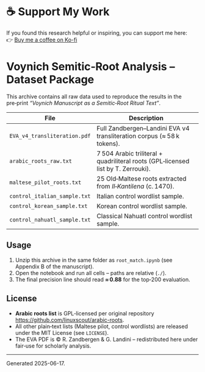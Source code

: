 # ☕ Support My Work

If you found this research helpful or inspiring, you can support me here:  
👉 [Buy me a coffee on Ko-fi](ko-fi.com/minjxebenedictknthy)


# Voynich Semitic‑Root Analysis – Dataset Package

This archive contains all raw data used to reproduce the results in the pre‑print *“Voynich Manuscript as a Semitic‑Root Ritual Text”*.

| File | Description |
|------|-------------|
| `EVA_v4_transliteration.pdf` | Full Zandbergen–Landini EVA v4 transliteration corpus (≈ 58 k tokens). |
| `arabic_roots_raw.txt` | 7 504 Arabic triliteral + quadriliteral roots (GPL‑licensed list by T. Zerrouki). |
| `maltese_pilot_roots.txt` | 25 Old‑Maltese roots extracted from *Il‑Kantilena* (c. 1470). |
| `control_italian_sample.txt` | Italian control wordlist sample. |
| `control_korean_sample.txt` | Korean control wordlist sample. |
| `control_nahuatl_sample.txt` | Classical Nahuatl control wordlist sample. |

## Usage

1. Unzip this archive in the same folder as `root_match.ipynb` (see Appendix B of the manuscript).  
2. Open the notebook and run all cells – paths are relative (`./`).  
3. The final precision line should read **≈ 0.88** for the top‑200 evaluation.

## License

* **Arabic roots list** is GPL‑licensed per original repository <https://github.com/linuxscout/arabic-roots>.  
* All other plain‑text lists (Maltese pilot, control wordlists) are released under the MIT License (see `LICENSE`).  
* The EVA PDF is © R. Zandbergen & G. Landini – redistributed here under fair‑use for scholarly analysis.

---
Generated 2025-06-17.
